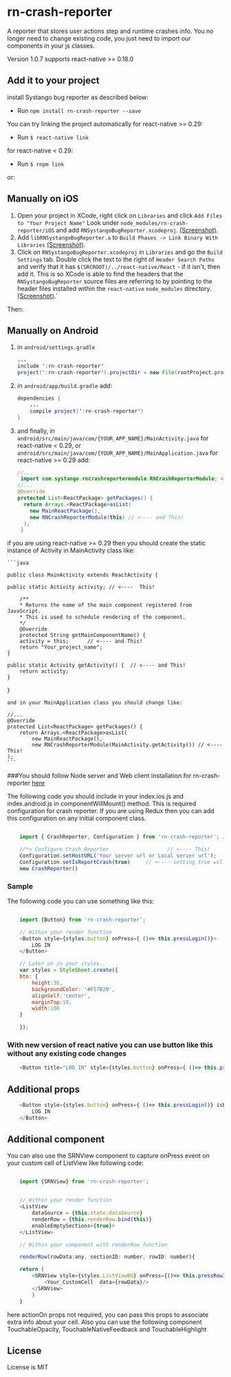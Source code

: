 # rn-crash-reporter

A reporter that stores user actions step and runtime crashes info. You no longer need to change existing code, you just need to import our components in your js classes.

Version 1.0.7 supports react-native >= 0.18.0

## Add it to your project


install Systango bug reporter as described below:

- Run `npm install rn-crash-reporter --save`


You can try linking the project automatically for react-native >= 0.29:

- Run `$ react-native link`

for react-native < 0.29:

- Run `$ rnpm link`

or:

## Manually on iOS

1. Open your project in XCode, right click on `Libraries` and click `Add
   Files to "Your Project Name"` Look under `node_modules/rn-crash-reporter/iOS` and add `RNSystangoBugReporter.xcodeproj`.  [(Screenshot)]().
2. Add `libRNSystangoBugReporter.a` to `Build Phases -> Link Binary With Libraries`
   [(Screenshot)]().
3. Click on `RNSystangoBugReporter.xcodeproj` in `Libraries` and go the `Build
   Settings` tab. Double click the text to the right of `Header Search
   Paths` and verify that it has `$(SRCROOT)/../react-native/React` - if it
   isn't, then add it. This is so XCode is able to find the headers that
   the `RNSystangoBugReporter` source files are referring to by pointing to the
   header files installed within the `react-native` `node_modules`
   directory. [(Screenshot)]().`

Then:


## Manually on Android

1. in `android/settings.gradle`
   ```java
   ...
   include ':rn-crash-reporter'
   project(':rn-crash-reporter').projectDir = new File(rootProject.projectDir, '../node_modules/rn-crash-reporter/android')
   ```

2. in `android/app/build.gradle` add:
   ```java
   dependencies {
       ...
       compile project(':rn-crash-reporter')
   }
   ```

3. and finally, in `android/src/main/java/com/{YOUR_APP_NAME}/MainActivity.java` for react-native < 0.29,
   or `android/src/main/java/com/{YOUR_APP_NAME}/MainApplication.java` for react-native >= 0.29 add:

   ```java
   //...
    import com.systango.rncrashreportermodule.RNCrashReporterModule; <---- This!
   //...
   @Override
   protected List<ReactPackage> getPackages() {
     return Arrays.<ReactPackage>asList(
       new MainReactPackage(),
       new RNCrashReporterModule(this) // <---- and This!
     );
    }
    ```

 if you are using react-native >= 0.29 then you should create the static instance of Activity in MainActivity class like:

    ```java

    public class MainActivity extends ReactActivity {

    public static Activity activity; // <----  This!

        /**
        * Returns the name of the main component registered from JavaScript.
        * This is used to schedule rendering of the component.
        */
        @Override
        protected String getMainComponentName() {
        activity = this;      // <---- and This!
        return "Your_project_name";
    }

    public static Activity getActivity() {  // <---- and This!
        return activity;
    }
  }

    and in your MainApplication class you should change like:

    //...
    @Override
    protected List<ReactPackage> getPackages() {
        return Arrays.<ReactPackage>asList(
            new MainReactPackage(),
            new RNCrashReporterModule(MainActivity.getActivity()) // <---- This!
    );
    ```

###You should follow Node server and Web client installation for rn-crash-reporter [here](https://github.com/sytango-technologies/rn-crash-viewer)

 The following code you should include in your index.ios.js and index.android.js in componentWillMount() method. This is required configuration for crash reporter. If you are using Redux then you can add this configuration on any initial component class.

```javascript

    import { CrashReporter, Configuration } from 'rn-crash-reporter'; //  <------- This

    //*> Configure Crash Reporter                   // <---- This!
    Configuration.setHostURL('Your server url or Local server url');
    Configuration.setIsReportCrash(true)     // <---- setting true will report users actions and steps on host
    new CrashReporter()

 ```
    
### Sample

The following code you can use something like this:


```javascript

    import {Button} from 'rn-crash-reporter';

    // Within your render function
    <Button style={styles.button} onPress={ ()=> this.pressLogin()}>
        LOG IN
    </Button>

    // Later on in your styles..
    var styles = StyleSheet.create({
    btn: {
        height:35,
        backgroundColor: '#F57B20',
        alignSelf:'center',
        marginTop:10,
        width:100
    }

    });
```

### With new version of react native you can use button like this without any existing code changes
```javascript
    <Button title="LOG IN" style={styles.button} onPress={ ()=> this.pressLogin()} />
```

## Additional props

```javascript
    <Button style={styles.button} onPress={ ()=> this.pressLogin()} isBorder={false}>
        LOG IN
    </Button>
```

## Additional component

You can also use the SRNView component to capture onPress event on your custom cell of ListView like following code:

```javascript

    import {SRNView} from 'rn-crash-reporter';


    // Within your render function
    <ListView
        dataSource = {this.state.dataSource}
        renderRow = {this.renderRow.bind(this)}
        enableEmptySections={true}>
    </ListView>

    // Within your component with renderRow function

    renderRow(rowData:any, sectionID: number, rowID: number){

    return (
        <SRNView style={styles.ListViewBG} onPress={()=> this.pressRowItem(rowData, sectionID, rowID)}  actionOn={rowData.anyKey}>
            <Your_CustomCell  data={rowData}/>
        </SRNView>
        )
    }
```

here actionOn props not required, you can pass this props to associate extra info about your cell. Also you can use the following component TouchableOpacity, TouchableNativeFeedback and TouchableHighlight


## License

License is MIT
